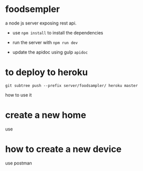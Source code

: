 # foodsempler
a node js server exposing rest api.

- use `npm install` to install the dependencies

- run the server with `npm run dev`

- update the apidoc using gulp `apidoc`

# to deploy to heroku
`git subtree push --prefix server/foodsampler/ heroku master`


how to use it

# create a new home
use 


# how to create a new device
use postman
